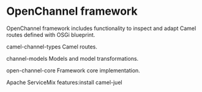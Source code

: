 OpenChannel framework
============
OpenChannel framework includes functionality to inspect and adapt Camel routes defined with OSGi blueprint.

camel-channel-types
Camel routes.

channel-models
Models and model transformations.

open-channel-core
Framework core implementation.

Apache ServiceMix
features:install camel-juel
